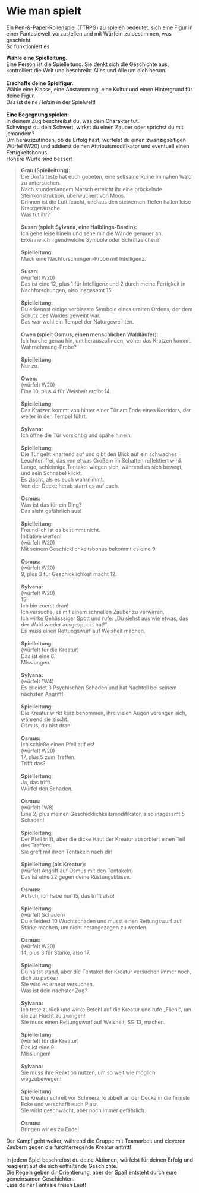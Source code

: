 # Wie man spielt

Ein Pen-&-Paper-Rollenspiel (TTRPG) zu spielen bedeutet, sich eine Figur in einer Fantasiewelt vorzustellen und mit Würfeln zu bestimmen, was geschieht.  
So funktioniert es:

**Wähle eine Spielleitung.**  
Eine Person ist die Spielleitung. Sie denkt sich die Geschichte aus, kontrolliert die Welt und beschreibt Alles und Alle um dich herum.  
\
**Erschaffe deine Spielfigur.**  
Wähle eine Klasse, eine Abstammung, eine Kultur und einen Hintergrund für deine Figur.  
Das ist dein*e Held*in in der Spielwelt!  
\
**Eine Begegnung spielen:**  
In deinem Zug beschreibst du, was dein Charakter tut.  
Schwingst du dein Schwert, wirkst du einen Zauber oder sprichst du mit jemandem?  
Um herauszufinden, ob du Erfolg hast, würfelst du einen zwanzigseitigen Würfel (W20) und addierst deinen Attributsmodifikator und eventuell einen Fertigkeitsbonus.  
Höhere Würfe sind besser!

> **Grau (Spielleitung):**  
> Die Dorfälteste hat euch gebeten, eine seltsame Ruine im nahen Wald zu untersuchen.  
> Nach stundenlangem Marsch erreicht ihr eine bröckelnde Steinkonstruktion, überwuchert von Moos.  
> Drinnen ist die Luft feucht, und aus den steinernen Tiefen hallen leise Kratzgeräusche.  
> Was tut ihr?  
> \
> **Susan (spielt Sylvana, eine Halblings-Bardin):**  
> Ich gehe leise hinein und sehe mir die Wände genauer an.  
> Erkenne ich irgendwelche Symbole oder Schriftzeichen?  
> \
> **Spielleitung:**  
> Mach eine Nachforschungen-Probe mit Intelligenz.  
> \
> **Susan:**  
> (würfelt W20)  
> Das ist eine 12, plus 1 für Intelligenz und 2 durch meine Fertigkeit in Nachforschungen, also insgesamt 15.  
> \
> **Spielleitung:**  
> Du erkennst einige verblasste Symbole eines uralten Ordens, der dem Schutz des Waldes geweiht war.  
> Das war wohl ein Tempel der Naturgeweihten.  
> \
> **Owen (spielt Osmus, einen menschlichen Waldläufer):**  
> Ich horche genau hin, um herauszufinden, woher das Kratzen kommt.  
> Wahrnehmung-Probe?  
> \
> **Spielleitung:**  
> Nur zu.  
> \
> **Owen:**  
> (würfelt W20)  
> Eine 10, plus 4 für Weisheit ergibt 14.  
> \
> **Spielleitung:**  
> Das Kratzen kommt von hinter einer Tür am Ende eines Korridors, der weiter in den Tempel führt.  
> \
> **Sylvana:**  
> Ich öffne die Tür vorsichtig und spähe hinein.  
> \
> **Spielleitung:**  
> Die Tür geht knarrend auf und gibt den Blick auf ein schwaches Leuchten frei, das von etwas Großem im Schatten reflektiert wird.  
> Lange, schleimige Tentakel wiegen sich, während es sich bewegt, und sein Schnabel klickt.  
> Es zischt, als es euch wahrnimmt.  
> Von der Decke herab starrt es auf euch.  
> \
> **Osmus:**  
> Was ist das für ein Ding?  
> Das sieht gefährlich aus!  
> \
> **Spielleitung:**  
> Freundlich ist es bestimmt nicht.  
> Initiative werfen!  
> (würfelt W20)  
> Mit seinem Geschicklichkeitsbonus bekommt es eine 9.  
> \
> **Osmus:**  
> (würfelt W20)  
> 9, plus 3 für Geschicklichkeit macht 12.  
> \
> **Sylvana:**  
> (würfelt W20)  
> 15!  
> Ich bin zuerst dran!  
> Ich versuche, es mit einem schnellen Zauber zu verwirren.  
> Ich wirke Gehässsiger Spott und rufe: „Du siehst aus wie etwas, das der Wald wieder ausgespuckt hat!“  
> Es muss einen Rettungswurf auf Weisheit machen.  
> \
> **Spielleitung:**  
> (würfelt für die Kreatur)  
> Das ist eine 6.  
> Misslungen.  
> \
> **Sylvana:**  
> (würfelt 1W4)  
> Es erleidet 3 Psychischen Schaden und hat Nachteil bei seinem nächsten Angriff!  
> \
> **Spielleitung:**  
> Die Kreatur wirkt kurz benommen, ihre vielen Augen verengen sich, während sie zischt.  
> Osmus, du bist dran!  
> \
> **Osmus:**  
> Ich schieße einen Pfeil auf es!  
> (würfelt W20)  
> 17, plus 5 zum Treffen.  
> Trifft das?  
> \
> **Spielleitung:**  
> Ja, das trifft.  
> Würfel den Schaden.  
> \
> **Osmus:**  
> (würfelt 1W8)  
> Eine 2, plus meinen Geschicklichkeitsmodifikator, also insgesamt 5 Schaden!  
> \
> **Spielleitung:**  
> Der Pfeil trifft, aber die dicke Haut der Kreatur absorbiert einen Teil des Treffers.  
> Sie greft mit ihren Tentakeln nach dir!  
> \
> **Spielleitung (als Kreatur):**  
> (würfelt Angriff auf Osmus mit den Tentakeln)  
> Das ist eine 22 gegen deine Rüstungsklasse.  
> \
> **Osmus:**  
> Autsch, ich habe nur 15, das trifft also!  
> \
> **Spielleitung:**  
> (würfelt Schaden)  
> Du erleidest 10 Wuchtschaden und musst einen Rettungswurf auf Stärke machen, um nicht herangezogen zu werden.  
> \
> **Osmus:**  
> (würfelt W20)  
> 14, plus 3 für Stärke, also 17.  
> \
> **Spielleitung:**  
> Du hältst stand, aber die Tentakel der Kreatur versuchen immer noch, dich zu packen.  
> Sie wird es erneut versuchen.  
> Was ist dein nächster Zug?  
> \
> **Sylvana:**  
> Ich trete zurück und wirke Befehl auf die Kreatur und rufe „Flieh!“, um sie zur Flucht zu zwingen!  
> Sie muss einen Rettungswurf auf Weisheit, SG 13, machen.  
> \
> **Spielleitung:**  
> (würfelt für die Kreatur)  
> Das ist eine 9.  
> Misslungen!  
> \
> **Sylvana:**  
> Sie muss ihre Reaktion nutzen, um so weit wie möglich wegzubewegen!  
> \
> **Spielleitung:**  
> Die Kreatur schreit vor Schmerz, krabbelt an der Decke in die fernste Ecke und verschafft euch Platz.  
> Sie wirkt geschwächt, aber noch immer gefährlich.  
> \
> **Osmus:**  
> Bringen wir es zu Ende!

Der Kampf geht weiter, während die Gruppe mit Teamarbeit und cleveren Zaubern gegen die furchterregende Kreatur antritt!  
\
In jedem Spiel beschreibst du deine Aktionen, würfelst für deinen Erfolg und reagierst auf die sich entfaltende Geschichte.  
Die Regeln geben dir Orientierung, aber der Spaß entsteht durch eure gemeinsamen Geschichten.  
Lass deiner Fantasie freien Lauf!
